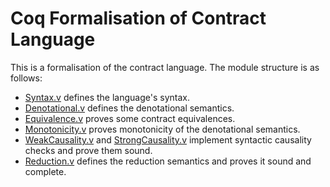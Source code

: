 Coq Formalisation of Contract Language
======================================

This is a formalisation of the contract language. The module structure
is as follows:

- [Syntax.v](Syntax.v) defines the language's syntax.
- [Denotational.v](Denotational.v) defines the denotational semantics.
- [Equivalence.v](Equivalence.v) proves some contract equivalences.
- [Monotonicity.v](Monotonicity.v) proves monotonicity of the
  denotational semantics.
- [WeakCausality.v](WeakCausality.v) and
  [StrongCausality.v](StrongCausality.v) implement syntactic causality
  checks and prove them sound.
- [Reduction.v](Reduction.v) defines the reduction semantics and
  proves it sound and complete.
